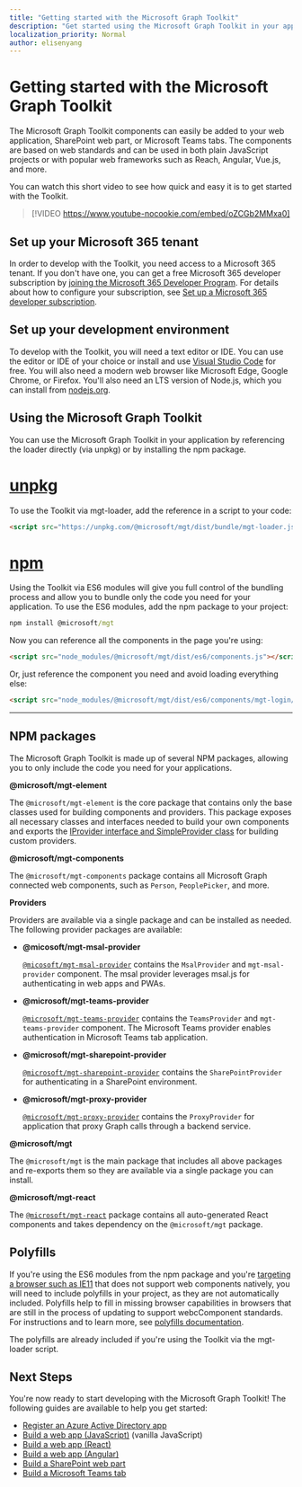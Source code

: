```yaml
---
title: "Getting started with the Microsoft Graph Toolkit"
description: "Get started using the Microsoft Graph Toolkit in your application."
localization_priority: Normal
author: elisenyang
---
```


# Getting started with the Microsoft Graph Toolkit

The Microsoft Graph Toolkit components can easily be added to your web application, SharePoint web part, or Microsoft Teams tabs. The components are based on web standards and can be used in both plain JavaScript projects or with popular web frameworks such as Reach, Angular, Vue.js, and more.

You can watch this short video to see how quick and easy it is to get started with the Toolkit.

> [!VIDEO https://www.youtube-nocookie.com/embed/oZCGb2MMxa0]

## Set up your Microsoft 365 tenant
In order to develop with the Toolkit, you need access to a Microsoft 365 tenant. If you don't have one, you can get a free Microsoft 365 developer subscription by [joining the Microsoft 365 Developer Program](https://developer.microsoft.com/microsoft-365/dev-program). For details about how to configure your subscription, see [Set up a Microsoft 365 developer subscription](/office/developer-program/microsoft-365-developer-program-get-started).

## Set up your development environment
To develop with the Toolkit, you will need a text editor or IDE. You can use the editor or IDE of your choice or install and use [Visual Studio Code](https://code.visualstudio.com/download) for free. You will also need a modern web browser like Microsoft Edge, Google Chrome, or Firefox. You'll also need an LTS version of Node.js, which you can install from [nodejs.org](https://nodejs.org).

## Using the Microsoft Graph Toolkit
You can use the Microsoft Graph Toolkit in your application by referencing the loader directly (via unpkg) or by installing the npm package.

# [unpkg](#tab/html)
To use the Toolkit via mgt-loader, add the reference in a script to your code:

```html
<script src="https://unpkg.com/@microsoft/mgt/dist/bundle/mgt-loader.js"></script>
```
# [npm](#tab/npm)
Using the Toolkit via ES6 modules will give you full control of the bundling process and allow you to bundle only the code you need for your application. To use the ES6 modules, add the npm package to your project:

```cmd
npm install @microsoft/mgt
```
Now you can reference all the components in the page you're using:

```html
<script src="node_modules/@microsoft/mgt/dist/es6/components.js"></script>
```

Or, just reference the component you need and avoid loading everything else:
```html
<script src="node_modules/@microsoft/mgt/dist/es6/components/mgt-login/mgt-login.js"></script>
```

---


## NPM packages

The Microsoft Graph Toolkit is made up of several NPM packages, allowing you to only include the code you need for your applications.

__@microsoft/mgt-element__

The `@microsoft/mgt-element` is the core package that contains only the base classes used for building components and providers. This package exposes all  necessary classes and interfaces needed to build your own components and exports the [IProvider interface and SimpleProvider class](../providers/custom.md) for building custom providers.

__@microsoft/mgt-components__

The `@microsoft/mgt-components` package contains all Microsoft Graph connected web components, such as `Person`, `PeoplePicker`, and more. 

**Providers**

Providers are available via a single package and can be installed as needed. The following provider packages are available:

- __@micosoft/mgt-msal-provider__

    [`@micosoft/mgt-msal-provider`](../providers/msal.md) contains the `MsalProvider` and `mgt-msal-provider` component. The msal provider leverages msal.js for authenticating in web apps and PWAs.

- __@microsoft/mgt-teams-provider__

    [`@microsoft/mgt-teams-provider`](../providers/teams.md) contains the `TeamsProvider` and `mgt-teams-provider` component. The Microsoft Teams provider enables authentication in Microsoft Teams tab application.

- __@microsoft/mgt-sharepoint-provider__

    [`@microsoft/mgt-sharepoint-provider`](../providers/sharepoint.md) contains the `SharePointProvider` for authenticating in a SharePoint environment. 

- __@microsoft/mgt-proxy-provider__

    [`@microsoft/mgt-proxy-provider`](../providers/proxy.md) contains the `ProxyProvider` for application that proxy Graph calls through a backend service. 

__@microsoft/mgt__

The `@microsoft/mgt` is the main package that includes all above packages and re-exports them so they are available via a single package you can install. 

__@microsoft/mgt-react__

The [`@microsoft/mgt-react`](./mgt-react.md) package contains all auto-generated React components and takes dependency on the `@microsoft/mgt` package.

## Polyfills

If you're using the ES6 modules from the npm package and you're [targeting a browser such as IE11](https://caniuse.com/#search=components) that does not support web components natively, you will need to include polyfills in your project, as they are not automatically included. Polyfills help to fill in missing browser capabilities in browsers that are still in the process of updating to support webcComponent standards. For instructions and to learn more, see [polyfills documentation](https://www.webcomponents.org/polyfills). 

The polyfills are already included if you're using the Toolkit via the mgt-loader script.

## Next Steps
You're now ready to start developing with the Microsoft Graph Toolkit! The following guides are available to help you get started:

- [Register an Azure Active Directory app](./add-aad-app-registration.md)
- [Build a web app (JavaScript)](./build-a-web-app.md) (vanilla JavaScript)
- [Build a web app (React)](./use-toolkit-with-react.md)
- [Build a web app (Angular)](./use-toolkit-with-angular.md)
- [Build a SharePoint web part](./build-a-sharepoint-web-part.md)
- [Build a Microsoft Teams tab](./build-a-microsoft-teams-tab.md)

